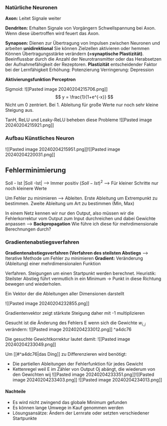 ### Natürliche Neuronen
**Axon:** Leitet Signale weiter

**Dendriten:** Erhalten Signale von Vorgängern
Schwellspannung bei Axon. Wenn diese übertroffen wird feuert das Axon.

**Synapsen:** Dienen zur Übertragung von Impulsen zwischen Neuronen und arbeiten **unidirektional**
Sie können Zielzellen aktivieren oder hemmen
Können Übertragungsstärke verändern **(=synaptische Plastizität)**. Beeinflussbar durch die Anzahl der Neurotransmitter oder das Herabsetzen der Aufnahmefähigkeit der Rezeptoren. **Plastizität** entscheidender Faktor bei der Lernfähigkeit
Erhöhung: Potenzierung
Verringerung: Depression

**Aktivierungsfunktion Perceptron**

Sigmoid:
![[Pasted image 20240204215706.png]]
$$
y = \frac{1}{1+e^{-x}}
$$
Nicht um 0 zentriert.
Bei 1. Ableitung für große Werte nur noch sehr kleine Steigung aus.

TanH, ReLU und Leaky-ReLU beheben diese Probleme
![[Pasted image 20240204215921.png]]

### Aufbau Künstliches Neuron
![[Pasted image 20240204215951.png]]![[Pasted image 20240204220031.png]]

## Fehlerminimierung
Soll - Ist
|Soll -Ist| --> Immer positiv
$(Soll-Ist)^2$ --> Für kleiner Schritte nur noch kleinere Werte

Um Fehler zu minimieren --> Ableiten. Erste Ableitung um Extrempunkt zu bestimmen. Zweite Ableitung um Art zu bestimmen (Min, Max)

In einem Netz kennen wir nur den Output, also müssen wir die Fehlerkorrektur vom Output zum Input durchreichen und dabei Gewichte anpassen --> **Backpropagation**
Wie führe ich diese für mehrdimensionale Berechnungen durch?

### Gradientenabstiegsverfahren

**Gradientenabstiegsverfahren (Verfahren des steilsten Abstiegs** --> Iterative Methode um Fehler zu minimieren
**Gradient:** Veränderung (Ableitung) einer mehrdimensionalen Funktion

Verfahren. Steigungen um einen Startpunkt werden berechnet. Heuristik: Steilster Abstieg führt vermutlich in ein Minimum -> Punkt in diese Richtung bewegen und wiederholen.

Ein Vektor der die Ableitungen aller Dimensionen darstellt

![[Pasted image 20240204232855.png]]

Gradientenvektor zeigt stärkste Steigung daher mit -1 multiplizieren

Gesucht ist die Änderung des Fehlers E wenn sich die Gewichte $w_{i,j}$ verändern:
![[Pasted image 20240204233012.png]] ^a4dc76

Die gesuchte Gewichtkorrektur lautet damit:
![[Pasted image 20240204233049.png]]

Um [[#^a4dc76|das Ding]] zu Differenzieren wird benötigt:
- Die partiellen Ableitungen der Fehlerfunktion für jedes Gewicht
- Kettenregel weil E im Zähler von Output Oj abängt, die wiederum von den Gewichten wij
![[Pasted image 20240204233351.png]]![[Pasted image 20240204233403.png]]
![[Pasted image 20240204234013.png]]
#### Nachteile
- Es wird nicht zwingend das globale Minimum gefunden
- Es können lange Umwege in Kauf genommen werden
- Lösungsansätze: Ändern der Lernrate oder setzten verschiedener Startpunkte